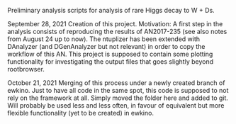 Preliminary analysis scripts for analysis of rare Higgs decay to W + Ds.

September 28, 2021
Creation of this project.
Motivation: 
A first step in the analysis consists of reproducing the results of AN2017-235
(see also notes from August 24 up to now).
The ntuplizer has been extended with DAnalyzer (and DGenAnalyzer but not relevant) 
in order to copy the workflow of this AN. 
This project is supposed to contain some plotting functionality for investigating the output files
that goes slightly beyond rootbrowser.

October 21, 2021
Merging of this process under a newly created branch of ewkino.
Just to have all code in the same spot, this code is supposed to not rely on the framework at all.
Simply moved the folder here and added to git.
Will probably be used less and less often, 
in favour of equivalent but more flexible functionality (yet to be created) in ewkino.

